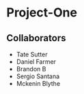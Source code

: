 # Project-One

## Collaborators
- Tate Sutter
- Daniel Farmer
- Brandon B
- Sergio Santana
- Mckenin Blythe